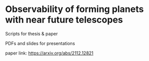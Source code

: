 # Observability of forming planets with near future telescopes

Scripts for thesis & paper

PDFs and slides for presentations

paper link: https://arxiv.org/abs/2112.12821
 
